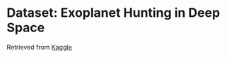 # Dataset: Exoplanet Hunting in Deep Space
Retrieved from [Kaggle](https://www.kaggle.com/datasets/keplersmachines/kepler-labelled-time-series-data/)
